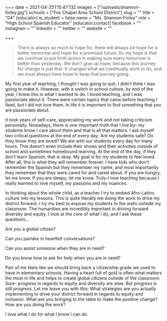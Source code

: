 +++
date = 2021-04-25T15:47:13Z
images = ["/uploads/shannon-finley.jpg"]
schools = ["Fox Chapel Area School District"]
slug = ""
title = "04"
[educator]
is_student = false
name = "Ms. Shannon Finley"
role = "High School Spanish Educator"
[educator.contact]
facebook = ""
instagram = ""
linkedin = ""
twitter = ""
website = ""

+++
> There is always so much to hope for, there will always be hope for a better tomorrow and hope for a promised future. So my hope is that we continue to put forth action in making sure every tomorrow is better than yesterday.  We don't give up hope, because this journey for change is just that. It changes what we continually work to do, and we must always have hope to keep that journey going.

My first year of teaching, I thought I was going to quit. I didn’t think I was going to make it. However, with a switch in school culture, by end of the year, I knew this is what I wanted to do. I loved teaching, and I was passionate about it. There were certain topics that came before teaching I liked, but I did not love them. In life it is important to find something that you are passionate about.  

It took years of self-care, appreciating my work and not taking criticism personally. Nowadays, there is one important truth that I live by- my students know I care about them and that is all that matters. I ask myself two critical questions at the end of every day: Are my students safe? Do they know they are loved? We are with our students every day for many hours. This doesn’t even include their shows and their activities outside of school and sometimes homebound learning. At the end of the day, if they don’t learn Spanish, that is okay. My goal is for my students to feel loved. After all, this is what they will remember forever. I have kids who don’t remember the Spanish but they remember my name, and most importantly they remember that they were cared for and cared about. If you are hungry, let me know. If you are sleepy, let me know. Truly-I love teaching because I really learned to love myself, my passions and my nuances.

In thinking about the whole child, as a teacher I try to embed Afro-Latino culture into my lessons. This is quite literally me doing the work to drive my district forward. I try my best to expose my students to the walls outside my classroom. The humanities are incredibly important in driving forward diversity and equity. I look at the core of what I do, and I ask these questions…

Are you a global citizen?

Can you partake in heartfelt conversations?

Can you assist someone when they are in need?

Do you know how to ask for help when you are in need? 

Part of me feels like we should bring back a citizenship grade we used to have in elementary schools. Having a heart full of gold is often what matters the most in life and helps to create global citizens outside of the classroom. Sure- progress in regards to equity and diversity are slow. But progress is still progress. Let me leave you with this: What strategies are you actually implementing to drive your district forward in regards to equity and inclusion. What are you bringing to the table to make the positive change? How are you doing the work?

I love what I do for what I know I can do.